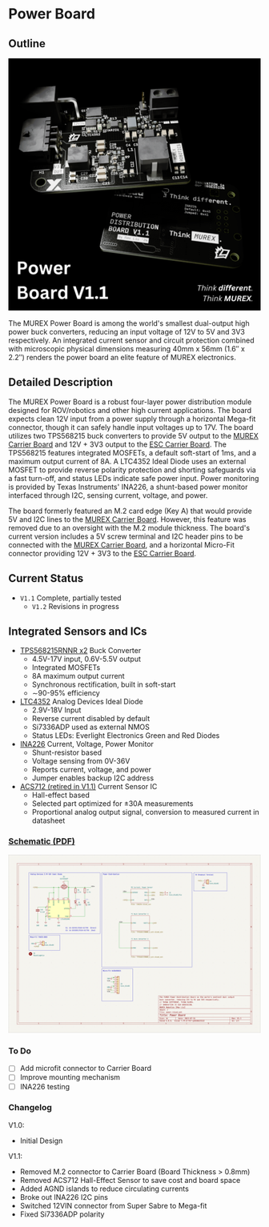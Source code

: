 # Power Board

## Outline

![Raytraced Render](../../img/power_board_v1.1_release.png)

The MUREX Power Board is among the world's smallest dual-output high power buck converters, reducing an input voltage of 12V to 5V and 3V3 respectively. An integrated current sensor and circuit protection combined with microscopic physical dimensions measuring 40mm x 56mm (1.6″ x 2.2″) renders the power board an elite feature of MUREX electronics.

## Detailed Description

The MUREX Power Board is a robust four-layer power distribution module designed for ROV/robotics and other high current applications. The board expects clean 12V input from a power supply through a horizontal Mega-fit connector, though it can safely handle input voltages up to 17V. The board utilizes two TPS568215 buck converters to provide 5V output to the [MUREX Carrier Board](https://docs.murexrobotics.com/elec/boards/carrier.html) and 12V + 3V3 output to the [ESC Carrier Board](https://docs.murexrobotics.com/elec/boards/esc_carrier.html). The TPS568215 features integrated MOSFETs, a default soft-start of 1ms, and a maximum output current of 8A. A LTC4352 Ideal Diode uses an external MOSFET to provide reverse polarity protection and shorting safeguards via a fast turn-off, and status LEDs indicate safe power input. Power monitoring is provided by Texas Instruments' INA226, a shunt-based power monitor interfaced through I2C, sensing current, voltage, and power. 

The board formerly featured an M.2 card edge (Key A) that would provide 5V and I2C lines to the [MUREX Carrier Board](https://docs.murexrobotics.com/elec/boards/carrier.html). However, this feature was removed due to an oversight with the M.2 module thickness. The board's current version includes a 5V screw terminal and I2C header pins to be connected with the [MUREX Carrier Board](https://docs.murexrobotics.com/elec/boards/carrier.html), and a horizontal Micro-Fit connector providing 12V + 3V3 to the [ESC Carrier Board](https://docs.murexrobotics.com/elec/boards/esc_carrier.html).

## Current Status

- `V1.1` Complete, partially tested
  - `V1.2` Revisions in progress

## Integrated Sensors and ICs

- [TPS568215RNNR x2](https://www.ti.com/product/TPS568215?dcmp=dsproject&hqs=pf) Buck Converter
  - 4.5V-17V input, 0.6V-5.5V output
  - Integrated MOSFETs
  - 8A maximum output current
  - Synchronous rectification, built in soft-start
  - ∼90-95% efficiency
- [LTC4352](https://www.analog.com/en/products/ltc4352.html) Analog Devices Ideal Diode
  - 2.9V-18V Input
  - Reverse current disabled by default
  - Si7336ADP used as external NMOS
  - Status LEDs: Everlight Electronics Green and Red Diodes
- [INA226](https://www.ti.com/product/INA226) Current, Voltage, Power Monitor
  - Shunt-resistor based
  - Voltage sensing from 0V-36V
  - Reports current, voltage, and power
  - Jumper enables backup I2C address
- [ACS712 (retired in V1.1)](https://www.allegromicro.com/en/products/sense/current-sensor-ics/zero-to-fifty-amp-integrated-conductor-sensor-ics/acs712) Current Sensor IC
  - Hall-effect based
  - Selected part optimized for ±30A measurements
  - Proportional analog output signal, conversion to measured current in datasheet

### [Schematic (PDF)](../pdf/schematics/power_v1.1_schematic.pdf)

![Schematic Preview](../../img/power_board_schematic_preview.png)

### To Do

- [ ] Add microfit connector to Carrier Board
- [ ] Improve mounting mechanism
- [ ] INA226 testing

### Changelog

V1.0:

- Initial Design

V1.1:

- Removed M.2 connector to Carrier Board (Board Thickness > 0.8mm)
- Removed ACS712 Hall-Effect Sensor to save cost and board space
- Added AGND islands to reduce circulating currents
- Broke out INA226 I2C pins
- Switched 12VIN connector from Super Sabre to Mega-fit
- Fixed Si7336ADP polarity
